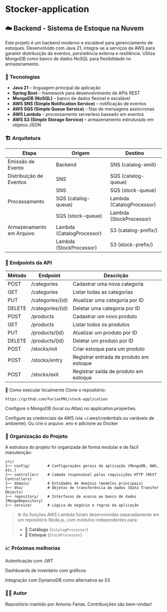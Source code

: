 # Stocker-application
## ☁️ Backend - Sistema de Estoque na Nuvem
Este projeto é um backend moderno e escalável para gerenciamento de estoques. Desenvolvido com Java 21, integra-se a serviços da AWS para garantir distribuição de eventos, persistência externa e resiliência. Utiliza MongoDB como banco de dados NoSQL para flexibilidade no armazenamento.

### 🧪 Tecnologias

- **Java 21** – linguagem principal da aplicação
- **Spring Boot** – framework para desenvolvimento de APIs REST
- **MongoDB (NoSQL)** – banco de dados flexível e escalável
- **AWS SNS (Simple Notification Service)** – notificação de eventos
- **AWS SQS (Simple Queue Service)** – filas de mensagens assíncronas
- **AWS Lambda** – processamento serverless baseado em eventos
- **AWS S3 (Simple Storage Service)** – armazenamento estruturado em objetos JSON

### 🏗️ Arquitetura

| Etapa                      | Origem                     | Destino                      |
|---------------------------|----------------------------|------------------------------|
| Emissão de Evento         | Backend                    | SNS (catalog-emit)          |
| Distribuição de Eventos   | SNS                        | SQS (catalog-queue)         |
|                           | SNS                        | SQS (stock-queue)           |
| Processamento             | SQS (catalog-queue)        | Lambda (CatalogProcessor)   |
|                           | SQS (stock-queue)          | Lambda (StockProcessor)     |
| Armazenamento em Arquivo  | Lambda (CatalogProcessor)  | S3 (catalog-prefix/)        |
|                           | Lambda (StockProcessor)    | S3 (stock-prefix/)          |

### 🔗 Endpoints da API

| Método | Endpoint                  | Descrição                                    |
|--------|---------------------------|----------------------------------------------|
| POST   | /categories               | Cadastrar uma nova categoria                 |
| GET    | /categories               | Listar todas as categorias                   |
| PUT    | /categories/{id}          | Atualizar uma categoria por ID               |
| DELETE | /categories/{id}          | Deletar uma categoria por ID                 |
| POST   | /products                 | Cadastrar um novo produto                    |
| GET    | /products                 | Listar todos os produtos                     |
| PUT    | /products/{id}            | Atualizar um produto por ID                  |
| DELETE | /products/{id}            | Deletar um produto por ID                    |
| POST   | /stocks/init              | Criar estoque para um produto                |
| POST   | /stocks/entry             | Registrar entrada de produto em estoque      |
| POST   | /stocks/exit              | Registrar saída de produto em estoque        |

🚀 Como executar localmente
Clone o repositório:

```
https://github.com/FariasPNt/stock-application
```

Configure o MongoDB (local ou Atlas) no application.properties.

Configure as credenciais da AWS (via ~/.aws/credentials ou variáveis de ambiente).
Ou crie o arquivo .env e adicione ao Docker

### 📂 Organização do Projeto

A estrutura do projeto foi organizada de forma modular e de fácil manutenção:

```text
src/
├── config/        # Configurações gerais da aplicação (MongoDB, AWS, etc.)
├── controller/    # Camada responsável pelas requisições HTTP (REST Controllers)
├── domain/        # Entidades de domínio (modelos principais)
├── dto/           # Objetos de transferência de dados (Data Transfer Objects)
├── repository/    # Interfaces de acesso ao banco de dados (MongoRepository)
├── service/       # Lógica de negócio e regras da aplicação
````

> ⚙️ As funções AWS Lambda foram desenvolvidas separadamente em um repositório Node.js, com módulos independentes para:
> - 📁 **Catálogo** (`CatalogProcessor`)
> - 📁 **Estoque** (`StockProcessor`)


### 📈 Próximas melhorias
Autenticação com JWT

Dashboards de inventário com gráficos

Integração com DynamoDB como alternativa ao S3

### 🧑‍💻 Autor
Repositório mantido por Antonio Farias.
Contribuições são bem-vindas!
